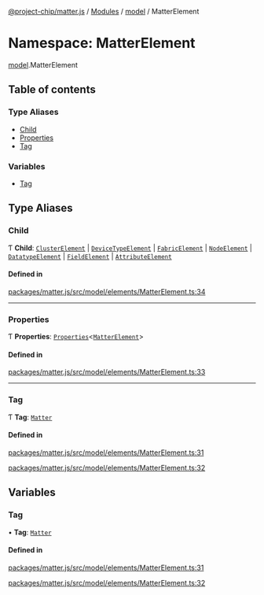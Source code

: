 [@project-chip/matter.js](../README.md) / [Modules](../modules.md) / [model](model.md) / MatterElement

# Namespace: MatterElement

[model](model.md).MatterElement

## Table of contents

### Type Aliases

- [Child](model.MatterElement.md#child)
- [Properties](model.MatterElement.md#properties)
- [Tag](model.MatterElement.md#tag)

### Variables

- [Tag](model.MatterElement.md#tag-1)

## Type Aliases

### Child

Ƭ **Child**: [`ClusterElement`](../interfaces/model.ClusterElement-1.md) \| [`DeviceTypeElement`](../interfaces/model.DeviceTypeElement-1.md) \| [`FabricElement`](../interfaces/model.FabricElement-1.md) \| [`NodeElement`](model.md#nodeelement) \| [`DatatypeElement`](../interfaces/model.DatatypeElement-1.md) \| [`FieldElement`](../interfaces/model.FieldElement-1.md) \| [`AttributeElement`](../interfaces/model.AttributeElement-1.md)

#### Defined in

[packages/matter.js/src/model/elements/MatterElement.ts:34](https://github.com/project-chip/matter.js/blob/3adaded6/packages/matter.js/src/model/elements/MatterElement.ts#L34)

___

### Properties

Ƭ **Properties**: [`Properties`](model.BaseElement.md#properties)\<[`MatterElement`](model.md#matterelement)\>

#### Defined in

[packages/matter.js/src/model/elements/MatterElement.ts:33](https://github.com/project-chip/matter.js/blob/3adaded6/packages/matter.js/src/model/elements/MatterElement.ts#L33)

___

### Tag

Ƭ **Tag**: [`Matter`](../enums/model.ElementTag.md#matter)

#### Defined in

[packages/matter.js/src/model/elements/MatterElement.ts:31](https://github.com/project-chip/matter.js/blob/3adaded6/packages/matter.js/src/model/elements/MatterElement.ts#L31)

[packages/matter.js/src/model/elements/MatterElement.ts:32](https://github.com/project-chip/matter.js/blob/3adaded6/packages/matter.js/src/model/elements/MatterElement.ts#L32)

## Variables

### Tag

• **Tag**: [`Matter`](../enums/model.ElementTag.md#matter)

#### Defined in

[packages/matter.js/src/model/elements/MatterElement.ts:31](https://github.com/project-chip/matter.js/blob/3adaded6/packages/matter.js/src/model/elements/MatterElement.ts#L31)

[packages/matter.js/src/model/elements/MatterElement.ts:32](https://github.com/project-chip/matter.js/blob/3adaded6/packages/matter.js/src/model/elements/MatterElement.ts#L32)
